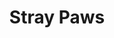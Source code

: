 ---
title: "Stray Paws"
stack: "HTML - CSS - JavaScript - PHP - Wordpress"
live: "http://straypawed.hostingerapp.com/"
source: "https://github.com/ayofef/Stray-Paws"
image: "stray.jpg"
description: "A social network for homeless dogs that allows users to follow day-to-day activities of dogs. The website also allow users to achieve their goals of helping homeless dogs through several means, which includes the donation of funds, fostering homeless dogs, among others. Performed brainstorming and sketching, Conducted research, Created personas, Context scenarios, Site-map, wireframes and all contents are original."
---
